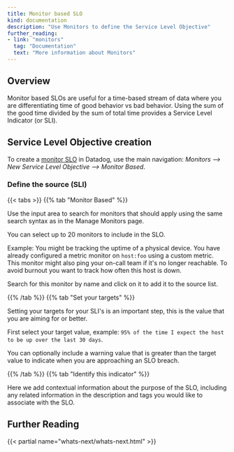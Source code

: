 ```yaml
---
title: Monitor based SLO
kind: documentation
description: "Use Monitors to define the Service Level Objective"
further_reading:
- link: "monitors"
  tag: "Documentation"
  text: "More information about Monitors"
---
```


## Overview

Monitor based SLOs are useful for a time-based stream of data where you are differentiating time of good behavior vs bad behavior. 
Using the sum of the good time divided by the sum of total time provides a Service Level Indicator (or SLI).

## Service Level Objective creation

To create a [monitor SLO][1] in Datadog, use the main navigation: *Monitors --> New Service Level Objective --> Monitor Based*.

### Define the source (SLI)

{{< tabs >}}
{{% tab "Monitor Based" %}}

Use the input area to search for monitors that should apply using the same search syntax as in the Manage Monitors page.

You can select up to 20 monitors to include in the SLO.

Example: You might be tracking the uptime of a physical device. You have already configured a metric monitor on `host:foo` using
a custom metric. This monitor might also ping your on-call team if it's no longer reachable. To avoid burnout you want to
track how often this host is down. 

Search for this monitor by name and click on it to add it to the source list.

{{% /tab %}}
{{% tab "Set your targets" %}}

Setting your targets for your SLI's is an important step, this is the value that you are aiming for or better.

First select your target value, example: `95% of the time I expect the host to be up over the last 30 days`.

You can optionally include a warning value that is greater than the target value to indicate when you are approaching
an SLO breach.


{{% /tab %}}
{{% tab "Identify this indicator" %}}

Here we add contextual information about the purpose of the SLO, including any related information
in the description and tags you would like to associate with the SLO.

## Further Reading

{{< partial name="whats-next/whats-next.html" >}}

[1]: https://app.datadoghq.com/slo/new/monitor
